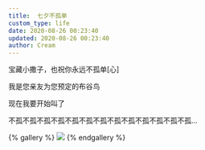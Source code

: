 ```yaml
---
title:  七夕不孤单
custom_type: life
date: 2020-08-26 00:23:40
updated: 2020-08-26 00:23:40
author: Cream
---
```


宝藏小撒子，也祝你永远不孤单[心]

我是您亲友为您预定的布谷鸟

现在我要开始叫了

不孤不孤不孤不孤不孤不孤不孤不孤不孤不孤不孤不孤不孤...​​​​​​​​​​​​

{% gallery %}
![](https://wx3.sinaimg.cn/mw690/007MoDDugy1gi3ixqljtwj31cf0jxaec.jpg)
{% endgallery %}